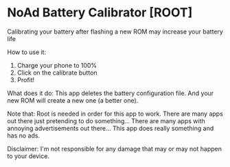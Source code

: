 # NoAd Battery Calibrator [ROOT]

Calibrating your battery after flashing a new ROM may increase your battery life

How to use it:
1. Charge your phone to 100%
2. Click on the calibrate button
3. Profit!

What does it do:
This app deletes the battery configuration file. And your new ROM will create a new one (a better one).
 
Note that:
Root is needed in order for this app to work.
There are many apps out there just pretending to do something...
There are many apps with annoying advertisements out there...
This app does really something and has no ads.

Disclaimer:
I'm not responsible for any damage that may or may not happen to your device.
